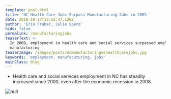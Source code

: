 ```yaml
---
template: post.html
title: 'NC Health Care Jobs Surpass Manufacturing Jobs in 2009 '
date: 2018-10-17T15:52:47.126Z
author: 'Erin Fraher, Julie Spero'
hide: false
permalink: /manufacturingjobs
teaserText: >-
  In 2009, employment in health care and social services surpassed employment in
  manufacturing
teaserImage: /images/posts/ncmanufacturingvshealthcarejobs.jpg
keywords: 'employment, manufacuturing, jobs'
mainClass: blog
---
```

* Health care and social services employment in NC has steadily increased since 2000, even after the economic recession in 2008.

![null](/images/posts/ncmanufacturingvshealthcarejobs.jpg)
